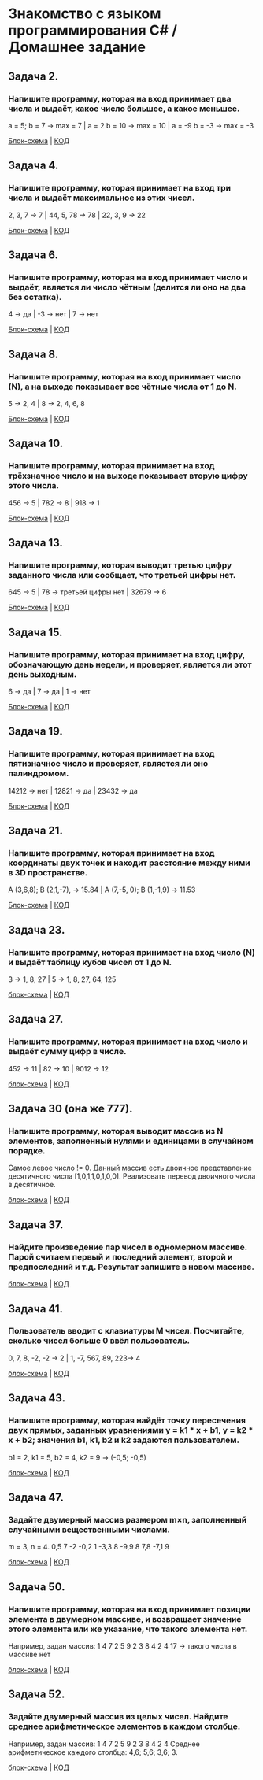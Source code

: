 # Знакомство с языком программирования С# / Домашнее задание

## Задача 2. 
### Напишите программу, которая на вход принимает два числа и выдаёт, какое число большее, а какое меньшее.

a = 5; b = 7 -> max = 7 |
a = 2 b = 10 -> max = 10 |
a = -9 b = -3 -> max = -3

[Блок-схема](./Task_2/diagram.drawio.png) | [КОД](./Task_2/Program.cs)

## Задача 4. 
### Напишите программу, которая принимает на вход три числа и выдаёт максимальное из этих чисел.

2, 3, 7 -> 7 | 44, 5, 78 -> 78 | 22, 3, 9 -> 22

[Блок-схема](./Task_4/diagram.drawio.png) | [КОД](./Task_4/Program.cs)

## Задача 6.
### Напишите программу, которая на вход принимает число и выдаёт, является ли число чётным (делится ли оно на два без остатка).

4 -> да | -3 -> нет | 7 -> нет

[Блок-схема](./Task_6/diagram.drawio.png) | [КОД](./Task_6/Program.cs)

## Задача 8. 
### Напишите программу, которая на вход принимает число (N), а на выходе показывает все чётные числа от 1 до N.

5 -> 2, 4 | 8 -> 2, 4, 6, 8

[Блок-схема](./Task_8/diagram.drawio.png) | [КОД](./Task_8/Program.cs)

## Задача 10.
### Напишите программу, которая принимает на вход трёхзначное число и на выходе показывает вторую цифру этого числа.

456 -> 5 | 782 -> 8 | 918 -> 1

[Блок-схема](./Task_10/diagram.drawio.png) | [КОД](./Task_10/Program.cs)

## Задача 13.
### Напишите программу, которая выводит третью цифру заданного числа или сообщает, что третьей цифры нет.

645 -> 5 | 78 -> третьей цифры нет | 32679 -> 6

[Блок-схема](./Task_13/diagram.drawio.png) | [КОД](./Task_13/Program.cs)

## Задача 15.
### Напишите программу, которая принимает на вход цифру, обозначающую день недели, и проверяет, является ли этот день выходным.

6 -> да | 7 -> да | 1 -> нет

[Блок-схема](./Task_15/diagram.drawio.png) | [КОД](./Task_15/Program.cs)

## Задача 19.
### Напишите программу, которая принимает на вход пятизначное число и проверяет, является ли оно палиндромом.

14212 -> нет | 12821 -> да | 23432 -> да

[Блок-схема](./Task_19/diagram.drawio.png) | [КОД](./Task_19/Program.cs)

## Задача 21.
### Напишите программу, которая принимает на вход координаты двух точек и находит расстояние между ними в 3D пространстве.

A (3,6,8); B (2,1,-7), -> 15.84 | A (7,-5, 0); B (1,-1,9) -> 11.53

[Блок-схема](./Task_21/diagrama.drawio.png) | [КОД](./Task_21/Program.cs)

## Задача 23.
### Напишите программу, которая принимает на вход число (N) и выдаёт таблицу кубов чисел от 1 до N.

3 -> 1, 8, 27 | 5 -> 1, 8, 27, 64, 125

[блок-схема](./Task_23/diagram.drawio.png) | [КОД](./Task_23/Program.cs)

## Задача 27.
### Напишите программу, которая принимает на вход число и выдаёт сумму цифр в числе.

452 -> 11 | 82 -> 10 | 9012 -> 12

[блок-схема](./Task_27/diagram.drawio.png) | [КОД](./Task_27/Program.cs)

## Задача 30 (она же 777).
### Напишите программу, которая выводит массив из N элементов, заполненный нулями и единицами в случайном порядке.
Самое левое число != 0. Данный массив есть двоичное представление десятичного числа [1,0,1,1,0,1,0,0].
Реализовать перевод двоичного числа в десятичное.

[блок-схема](./Task_30_(777)/diagram.drawio.png) | [КОД](./Task_30_(777)/Program.cs)

## Задача 37.
### Найдите произведение пар чисел в одномерном массиве. Парой считаем первый и последний элемент, второй и предпоследний и т.д. Результат запишите в новом массиве.

[блок-схема](./Task_37/diagram.drawio.png) | [КОД](./Task_37/Program.cs)

## Задача 41.
### Пользователь вводит с клавиатуры M чисел. Посчитайте, сколько чисел больше 0 ввёл пользователь.

0, 7, 8, -2, -2 -> 2 | 1, -7, 567, 89, 223-> 4

[блок-схема](./Task_41/diagram.drawio.png) | [КОД](./Task_41/Program.cs)

## Задача 43.
### Напишите программу, которая найдёт точку пересечения двух прямых, заданных уравнениями y = k1 * x + b1, y = k2 * x + b2; значения b1, k1, b2 и k2 задаются пользователем.

b1 = 2, k1 = 5, b2 = 4, k2 = 9 -> (-0,5; -0,5)

[блок-схема](./Task_43/diagram.drawio.png) | [КОД](./Task_43/Program.cs)

## Задача 47. 
### Задайте двумерный массив размером m×n, заполненный случайными вещественными числами.

m = 3, n = 4.
0,5 7 -2 -0,2
1 -3,3 8 -9,9
8 7,8 -7,1 9

[блок-схема](./Task_47/diagram.drawio.png) | [КОД](./Task_47/Program.cs)

## Задача 50. 
### Напишите программу, которая на вход принимает позиции элемента в двумерном массиве, и возвращает значение этого элемента или же указание, что такого элемента нет.

Например, задан массив:
1 4 7 2
5 9 2 3
8 4 2 4
17 -> такого числа в массиве нет

[блок-схема]() | [КОД]()

## Задача 52. 
### Задайте двумерный массив из целых чисел. Найдите среднее арифметическое элементов в каждом столбце.

Например, задан массив:
1 4 7 2
5 9 2 3
8 4 2 4
Среднее арифметическое каждого столбца: 4,6; 5,6; 3,6; 3.

[блок-схема]() | [КОД]()